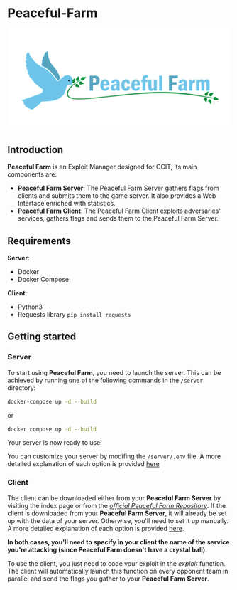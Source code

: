 # Peaceful-Farm
![Peaceful-Farm-Logo](server/web/app/static/logo.png)

## Introduction
**Peaceful Farm** is an Exploit Manager designed for CCIT, its main components are:
- **Peaceful Farm Server**: The Peaceful Farm Server gathers flags from clients and submits them to the game server. It also provides a Web Interface enriched with statistics.
- **Peaceful Farm Client**: The Peaceful Farm Client exploits adversaries' services, gathers flags and sends them to the Peaceful Farm Server.

## Requirements
**Server**:
- Docker
- Docker Compose

**Client**:
- Python3
- Requests library `pip install requests`

## Getting started
### Server
To start using **Peaceful Farm**, you need to launch the server. This can be achieved by running one of the following commands in the `/server` directory:


```bash
docker-compose up -d --build
```

or
```bash
docker compose up -d --build
```

Your server is now ready to use!

You can customize your server by modifing the `/server/.env` file. A more detailed explanation of each option is provided [here](/server/README.md)

### Client
The client can be downloaded either from your **Peaceful Farm Server** by visiting the index page or from the [*official Peaceful Farm Repository*](https://github.com/SyrusKyury/Peaceful-Farm/blob/main/client/client.py). If the client is downloaded from your **Peaceful Farm Server**, it will already be set up with the data of your server. Otherwise, you'll need to set it up manually. A more detailed explanation of each option is provided [here](/client/README.md).

**In both cases, you'll need to specify in your client the name of the service you're attacking (since Peaceful Farm doesn't have a crystal ball).**

To use the client, you just need to code your exploit in the *exploit* function. The client will automatically launch this function on every opponent team in parallel and send the flags you gather to your **Peaceful Farm Server**.

